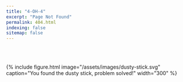 ```yaml
---
title: "4-OH-4"
excerpt: "Page Not Found"
permalink: 404.html
indexing: false
sitemap: false
---
```

<br><br>

{% include figure.html image="/assets/images/dusty-stick.svg" caption="You found the dusty stick, problem solved!" width="300" %}
